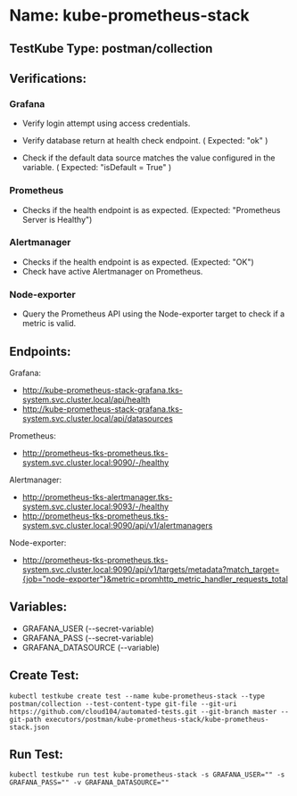# Name: kube-prometheus-stack

## TestKube Type: postman/collection

## Verifications:

### Grafana

- Verify login attempt using access credentials. 

- Verify database return at health check endpoint. ( Expected: "ok" )
 
- Check if the default data source matches the value configured in the variable. ( Expected: "isDefault = True" )

### Prometheus

- Checks if the health endpoint is as expected. (Expected: "Prometheus Server is Healthy")

### Alertmanager

- Checks if the health endpoint is as expected. (Expected: "OK")
- Check have active Alertmanager on Prometheus.

### Node-exporter

- Query the Prometheus API using the Node-exporter target to check if a metric is valid.


## Endpoints:

Grafana:
- http://kube-prometheus-stack-grafana.tks-system.svc.cluster.local/api/health 
- http://kube-prometheus-stack-grafana.tks-system.svc.cluster.local/api/datasources

Prometheus:
- http://prometheus-tks-prometheus.tks-system.svc.cluster.local:9090/-/healthy

Alertmanager:
- http://prometheus-tks-alertmanager.tks-system.svc.cluster.local:9093/-/healthy
- http://prometheus-tks-prometheus.tks-system.svc.cluster.local:9090/api/v1/alertmanagers

Node-exporter:
- http://prometheus-tks-prometheus.tks-system.svc.cluster.local:9090/api/v1/targets/metadata?match_target={job="node-exporter"}&metric=promhttp_metric_handler_requests_total


## Variables:

- GRAFANA_USER (--secret-variable)
- GRAFANA_PASS (--secret-variable)
- GRAFANA_DATASOURCE (--variable)


## Create Test:

```
kubectl testkube create test --name kube-prometheus-stack --type postman/collection --test-content-type git-file --git-uri https://github.com/cloud104/automated-tests.git --git-branch master --git-path executors/postman/kube-prometheus-stack/kube-prometheus-stack.json
```

## Run Test:

```
kubectl testkube run test kube-prometheus-stack -s GRAFANA_USER="" -s GRAFANA_PASS="" -v GRAFANA_DATASOURCE=""
```
